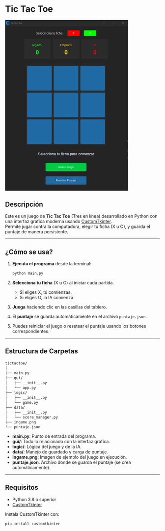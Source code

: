 # Tic Tac Toe

<img src="ingame.png" alt="Tic Tac Toe In-Game Screenshot" width="400"/>

## Descripción

Este es un juego de **Tic Tac Toe** (Tres en línea) desarrollado en Python con una interfaz gráfica moderna usando [CustomTkinter](https://github.com/TomSchimansky/CustomTkinter).  
Permite jugar contra la computadora, elegir tu ficha (X u O), y guarda el puntaje de manera persistente.

---

## ¿Cómo se usa?

1. **Ejecuta el programa** desde la terminal:
   ```bash
   python main.py
   ```

2. **Selecciona tu ficha** (X u O) al iniciar cada partida.
   - Si eliges X, tú comienzas.
   - Si eliges O, la IA comienza.

3. **Juega** haciendo clic en las casillas del tablero.

4. El **puntaje** se guarda automáticamente en el archivo `puntaje.json`.

5. Puedes reiniciar el juego o resetear el puntaje usando los botones correspondientes.

---

## Estructura de Carpetas

```
tictactoe/
│
├── main.py
├── gui/
│   ├── __init__.py
│   └── app.py
├── logic/
│   ├── __init__.py
│   └── game.py
├── data/
│   ├── __init__.py
│   └── score_manager.py
├── ingame.png
└── puntaje.json
```

- **main.py**: Punto de entrada del programa.
- **gui/**: Todo lo relacionado con la interfaz gráfica.
- **logic/**: Lógica del juego y de la IA.
- **data/**: Manejo de guardado y carga de puntaje.
- **ingame.png**: Imagen de ejemplo del juego en ejecución.
- **puntaje.json**: Archivo donde se guarda el puntaje (se crea automáticamente).

---

## Requisitos

- Python 3.8 o superior
- [CustomTkinter](https://github.com/TomSchimansky/CustomTkinter)

Instala CustomTkinter con:
```bash
pip install customtkinter
```
